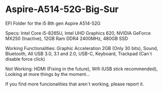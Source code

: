 # Aspire-A514-52G-Big-Sur
EFI Folder for the i5 8th gen Aspire A514-52G

Specs:
Intel Core i5-8265U,
Intel UHD Graphics 620,
NVIDIA GeForce MX250 (Inactive),
12GB Ram DDR4 2400MHz,
480GB SSD

Working Functionalities:
Graphic Acceleration 2GB (Only 30 bits),
Sound,
Bluetooth,
All USB 3.0, 3.1 and 2.0,
USB-C,
Keyboard,
Trackpad (Can´t disable force click)

Not Working:
HDMI (Fixing in the future),
Wifi (USB stick recommended),
Looking at more things by the moment...

If you find more funcionalities that aren´t working, please report it.
